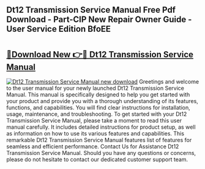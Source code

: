 ## Dt12 Transmission Service Manual Free Pdf Download - Part-CIP New Repair Owner Guide - User Service Edition BfoEE

# <h2><a href="http://bc39051.oget.top/?id=Dt12+Transmission+Service+Manual">🔗Download New 👉🔴 Dt12 Transmission Service Manual</a></h2>

[![Dt12 Transmission Service Manual new download](https://i.imgur.com/5g1atiW.png)](http://bc39051.oget.top/?id=Dt12+Transmission+Service+Manual)
Greetings and welcome to the user manual for your newly launched Dt12 Transmission Service Manual. This manual is specifically designed to help you get started with your product and provide you with a thorough understanding of its features, functions, and capabilities. You will find clear instructions for installation, usage, maintenance, and troubleshooting. To get started with your Dt12 Transmission Service Manual, please take a moment to read this user manual carefully. It includes detailed instructions for product setup, as well as information on how to use its various features and capabilities. This remarkable Dt12 Transmission Service Manual features list of features for seamless and efficient performance. Contact Us for Assistance Dt12 Transmission Service Manual. Should you have any questions or concerns, please do not hesitate to contact our dedicated customer support team.
